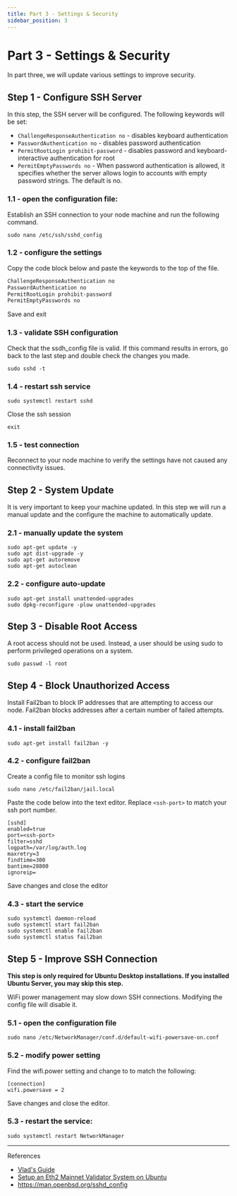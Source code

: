 ```yaml
---
title: Part 3 - Settings & Security
sidebar_position: 3
---
```


# Part 3 - Settings & Security

In part three, we will update various settings to improve security.

## Step 1 - Configure SSH Server

In this step, the SSH server will be configured. The following keywords will be set:

- `ChallengeResponseAuthentication no` - disables keyboard authentication
- `PasswordAuthentication no` - disables password authentication
- `PermitRootLogin prohibit-password` - disables password and keyboard-interactive authentication for root
- `PermitEmptyPasswords no` - When password authentication is allowed, it specifies whether the server allows login to accounts with empty password strings. The default is no.

### 1.1 - open the configuration file:

Establish an SSH connection to your node machine and run the following command.

```
sudo nano /etc/ssh/sshd_config
```

### 1.2 - configure the settings

Copy the code block below and paste the keywords to the top of the file.

```bash title=/etc/ssh/sshd_config
ChallengeResponseAuthentication no
PasswordAuthentication no
PermitRootLogin prohibit-password
PermitEmptyPasswords no
```

Save and exit

### 1.3 - validate SSH configuration

Check that the ssdh_config file is valid. If this command results in errors, go back to the last step and double check the changes you made.

```
sudo sshd -t
```

### 1.4 - restart ssh service

```
sudo systemctl restart sshd
```

Close the ssh session

```
exit
```

### 1.5 - test connection

Reconnect to your node machine to verify the settings have not caused any connectivity issues.

## Step 2 - System Update

It is very important to keep your machine updated. In this step we will run a manual update and the configure the machine to automatically update.

### 2.1 - manually update the system

```shell=
sudo apt-get update -y
sudo apt dist-upgrade -y
sudo apt-get autoremove
sudo apt-get autoclean
```

### 2.2 - configure auto-update

```shell=
sudo apt-get install unattended-upgrades
sudo dpkg-reconfigure -plow unattended-upgrades
```

## Step 3 - Disable Root Access

A root access should not be used. Instead, a user should be using sudo to perform privileged operations on a system.

```
sudo passwd -l root
```

## Step 4 - Block Unauthorized Access

Install Fail2ban to block IP addresses that are attempting to access our node. Fail2ban blocks addresses after a certain number of failed attempts.

### 4.1 - install fail2ban

```
sudo apt-get install fail2ban -y
```

### 4.2 - configure fail2ban

Create a config file to monitor ssh logins

```
sudo nano /etc/fail2ban/jail.local
```

Paste the code below into the text editor. Replace `<ssh-port>` to match your ssh port number.

```
[sshd]
enabled=true
port=<ssh-port>
filter=sshd
logpath=/var/log/auth.log
maxretry=3
findtime=300
bantime=28800
ignoreip=
```

Save changes and close the editor

### 4.3 - start the service

```
sudo systemctl daemon-reload
sudo systemctl start fail2ban
sudo systemctl enable fail2ban
sudo systemctl status fail2ban
```

## Step 5 - Improve SSH Connection

**This step is only required for Ubuntu Desktop installations. If you installed Ubuntu Server, you may skip this step.**

WiFi power management may slow down SSH connections. Modifying the config file will disable it.

### 5.1 - open the configuration file

```
sudo nano /etc/NetworkManager/conf.d/default-wifi-powersave-on.conf
```

### 5.2 - modify power setting

Find the wifi.power setting and change to to match the following:

```
[connection]
wifi.powersave = 2
```

Save changes and close the editor.

### 5.3 - restart the service:

```
sudo systemctl restart NetworkManager
```

---

References

- [Vlad's Guide](https://github.com/lykhonis/lukso-node-guide#auto-start)
- [Setup an Eth2 Mainnet Validator System on Ubuntu](https://github.com/metanull-operator/eth2-ubuntu)
- https://man.openbsd.org/sshd_config

